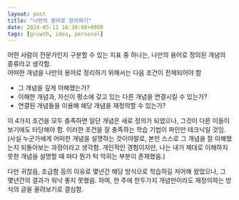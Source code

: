 ```yaml
---
layout: post
title: "나만의 용어로 정의하기"
date: 2024-05-11 16:38:00+0900
tags: [growth, idea, personal]
---
```


어떤 사람이 전문가인지 구분할 수 있는 지표 중 하나는, 나만의 용어로 정의된 개념의 종류라고 생각함.<br>
어떠한 개념을 나만의 용어로 정리하기 위해서는 다음 조건이 전제되어야 함

- 그 개념을 깊게 이해했는가?
- 이해한 개념과, 자신이 평소에 갖고 있는 다른 개념을 연결시킬 수 있는가?
- 연결된 개념들을 이용해 해당 개념을 재정의할 수 있는가?

이 4가지 조건을 모두 충족하면 일단 개념은 새로 정의가 되었으나, 그것이 다른 이들이 보기에도 타당해야 함.
이러한 조건을 잘 충족하는 학습 기법이 파인만 테크닉일 것임. (사실 누군가에게 어떠한 개념을 설명하는 것이야말로, 본인 스스로 그 개념을 잘 이해했는지 되돌아보는 과정이라고 생각함. 개인적인 경험이지만, 나는 내가 제대로 이해하지 못한 개념을 설명할 때 마다 뭔가 턱 막히는 부분이 존재했음.)

다만 귀찮음, 조급함 등의 이유로 몇년간 해당 방식으로 학습하길 저어해 왔었으나, 그 몇년간의 결과가 워낙 좋지 못했음. 하여, 한 주에 한두가지 개념만이라도 재정의하는 방식의 글을 올려보기로 결심함.
